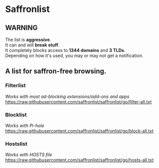 # Saffronlist

## WARNING
The list is **aggressive**.  
It can and will **break stuff**.  
It completely blocks access to **1344 domains** and **3 TLDs**.  
Depending on how it's used, you may or may not get a notification.  

## A list for saffron-free browsing. 

### Filterlist
_Works with most ad-blocking extensions/add-ons and apps_  
https://raw.githubusercontent.com/saffronlist/saffronlist/go/filter-all.txt

### Blocklist 
_Works with Pi-hole_  
https://raw.githubusercontent.com/saffronlist/saffronlist/go/block-all.txt

### Hostslist 
_Works with HOSTS file_  
https://raw.githubusercontent.com/saffronlist/saffronlist/go/hosts-all.txt
